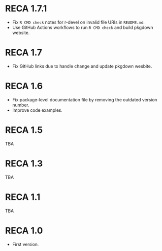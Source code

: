 # RECA 1.7.1

- Fix `R CMD check` notes for r-devel on invalid file URIs in `README.md`.
- Use GitHub Actions workflows to run `R CMD check` and build pkgdown website.

# RECA 1.7

- Fix GitHub links due to handle change and update pkgdown wesbite.

# RECA 1.6

- Fix package-level documentation file by removing the outdated version number.
- Improve code examples.

# RECA 1.5

TBA

# RECA 1.3

TBA

# RECA 1.1

TBA

# RECA 1.0

- First version.
